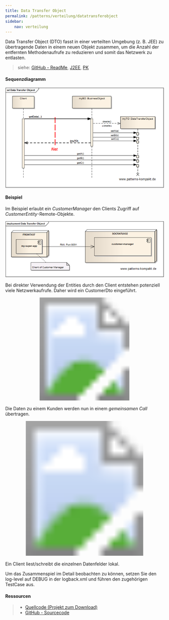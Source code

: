 ```yaml
---
title: Data Transfer Object
permalink: /patterns/verteilung/datatransferobject
sidebar:
    nav: verteilung
---
```


Data Transfer Object (DTO) fasst in einer verteilten Umgebung (z. B. JEE) zu übertragende Daten in einem neuen Objekt zusammen, um die Anzahl der entfernten Methodenaufrufe zu reduzieren und somit das Netzwerk zu entlasten.

> siehe: [GitHub - ReadMe](https://github.com/KarlEilebrecht/patterns-kompakt-code/blob/main/src/test/java/de/calamanari/pk/datatransferobject/README.md), [J2EE](/literature#j2ee), [PK](/literature#pk)

#### Sequenzdiagramm

![](/images/patterns/datatransferobject/data_transfer_object_dn.png)

#### Beispiel

Im Beispiel erlaubt ein *CustomerManager* den Clients Zugriff auf *CustomerEntity*-Remote-Objekte.

![](/images/patterns/datatransferobject/data_transfer_object_px.png)

Bei direkter Verwendung der Entities durch den Client entstehen potenziell viele Netzwerkaufrufe. Daher wird ein CustomerDto eingeführt.

<svg version="1.1" xmlns="http://www.w3.org/2000/svg" xmlns:xlink="http://www.w3.org/1999/xlink" viewBox="0 0 703 455">
<image width="703" height="455" xlink:href="/images/patterns/datatransferobject/data_transfer_object_cx.png"></image> <a xlink:href="https://github.com/KarlEilebrecht/patterns-kompakt-code/blob/main/src/main/java/de/calamanari/pk/datatransferobject/Customer.java">
<rect x="25" y="36" fill="#fff" opacity="0" width="159" height="208"></rect>
</a><a xlink:href="https://github.com/KarlEilebrecht/patterns-kompakt-code/blob/main/src/main/java/de/calamanari/pk/datatransferobject/CustomerRemote.java">
<rect x="237" y="35" fill="#fff" opacity="0" width="172" height="59"></rect>
</a><a xlink:href="https://github.com/KarlEilebrecht/patterns-kompakt-code/blob/main/src/main/java/de/calamanari/pk/datatransferobject/CustomerDto.java">
<rect x="237" y="183" fill="#fff" opacity="0" width="171" height="61"></rect>
</a><a xlink:href="https://github.com/KarlEilebrecht/patterns-kompakt-code/blob/main/src/main/java/de/calamanari/pk/datatransferobject/CustomerManager.java">
<rect x="352" y="308" fill="#fff" opacity="0" width="321" height="97"></rect>
</a><a xlink:href="https://github.com/KarlEilebrecht/patterns-kompakt-code/blob/main/src/main/java/de/calamanari/pk/datatransferobject/server/CustomerManagerServer.java">
<rect x="502" y="183" fill="#fff" opacity="0" width="171" height="60"></rect>
</a><a xlink:href="https://github.com/KarlEilebrecht/patterns-kompakt-code/blob/main/src/main/java/de/calamanari/pk/datatransferobject/server/CustomerEntity.java">
<rect x="503" y="34" fill="#fff" opacity="0" width="171" height="59"></rect>
</a>
</svg>

Die Daten zu einem Kunden werden nun in einem *gemeinsamen Call* übertragen.

<svg version="1.1" xmlns="http://www.w3.org/2000/svg" xmlns:xlink="http://www.w3.org/1999/xlink" viewBox="0 0 711 602">
<image width="711" height="602" xlink:href="/images/patterns/datatransferobject/data_transfer_object_dx.png"></image> <a xlink:href="https://github.com/KarlEilebrecht/patterns-kompakt-code/blob/main/src/main/java/de/calamanari/pk/datatransferobject/server/CustomerManagerServer.java">
<rect x="193" y="0" fill="#fff" opacity="0" width="134" height="602"></rect>
</a><a xlink:href="https://github.com/KarlEilebrecht/patterns-kompakt-code/blob/main/src/main/java/de/calamanari/pk/datatransferobject/server/CustomerEntity.java">
<rect x="425" y="0" fill="#fff" opacity="0" width="90" height="602"></rect>
</a><a xlink:href="https://github.com/KarlEilebrecht/patterns-kompakt-code/blob/main/src/main/java/de/calamanari/pk/datatransferobject/CustomerDto.java">
<rect x="587" y="0" fill="#fff" opacity="0" width="92" height="602"></rect>
</a>
</svg>

Ein Client liest/schreibt die einzelnen Datenfelder lokal.

Um das Zusammenspiel im Detail beobachten zu können, setzen Sie den log-level auf DEBUG in der logback.xml und führen den zugehörigen TestCase aus.

#### Ressourcen

> * [Quellcode (Projekt zum Download)](/patterns#codebeispiele)
> * [GitHub - Sourcecode](https://github.com/KarlEilebrecht/patterns-kompakt-code/blob/main/src/main/java/de/calamanari/pk/datatransferobject)